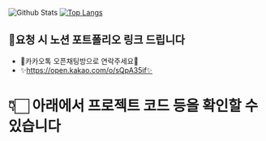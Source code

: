 ![Github Stats](https://github-readme-stats.vercel.app/api?username=s-a-park&show_icons=true)
[![Top Langs](https://github-readme-stats.vercel.app/api/top-langs/?username=s-a-park&layout=compact)](https://github.com/s-a-park/github-readme-stats)





##  📢요청 시 노션 포트폴리오 링크 드립니다
- 🐳카카오톡 오픈채팅방으로 연락주세요🐋
-  ✨https://open.kakao.com/o/sQpA35if✨
# 👇🏻 아래에서 프로젝트 코드 등을 확인할 수 있습니다
